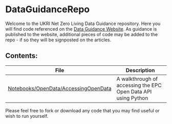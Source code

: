 # DataGuidanceRepo

Welcome to the UKRI Net Zero Living Data Guidance repository. Here you will find code referenced on the [Data Guidance Website](https://dataguidance.notion.site/Net-Zero-Living-Data-Guidance-b461f009ea864796837a05c8a5b98d53). As guidance is published to the website, additional pieces of code may be added to the repo - if so they will be signposted on the articles.

## Contents:

| File | Description |
| --- | --- |
| [Notebooks/OpenData/AccessingOpenData](https://github.com/zuhlke/DataGuidanceRepo/blob/main/Notebooks/OpenData/AccessingOpenData.ipynb) | A walkthrough of accessing the EPC Open Data API using Python |

Please feel free to fork or download any code that you may find useful or wish to run yourself.
